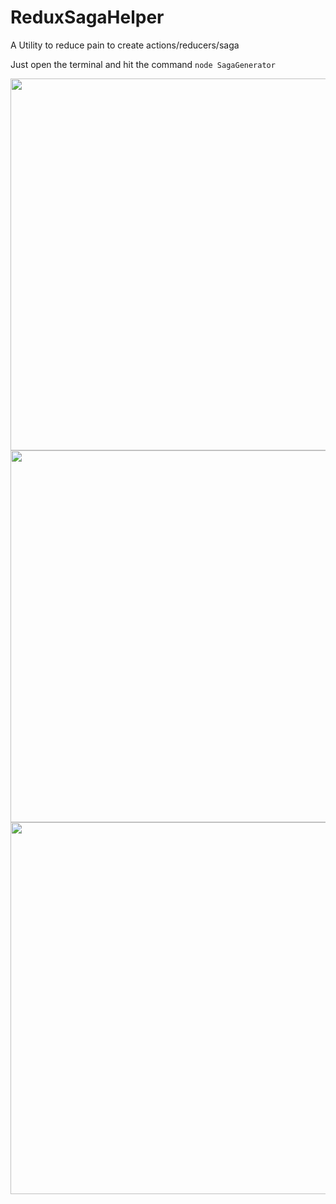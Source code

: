 # ReduxSagaHelper
A Utility to reduce pain to create actions/reducers/saga

Just open the terminal and hit the command 
```node SagaGenerator```

<img src="screenshots/Screenshot 2022-07-15 at 5.57.48 PM.png" width="595" />

<img src="screenshots/Screenshot 2022-07-15 at 5.58.15 PM.png" width="595" />

<img src="screenshots/Screenshot 2022-07-15 at 5.59.55 PM.png" width="595" />

